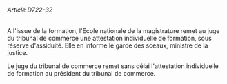 ###### Article D722-32

A l'issue de la formation, l'Ecole nationale de la magistrature remet au juge du tribunal de commerce une attestation individuelle de formation, sous réserve d'assiduité. Elle en informe le garde des sceaux, ministre de la justice.

Le juge du tribunal de commerce remet sans délai l'attestation individuelle de formation au président du tribunal de commerce.

